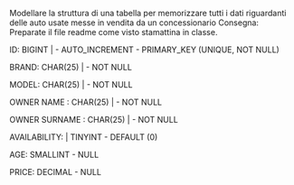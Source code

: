 Modellare la struttura di una tabella per memorizzare tutti i dati riguardanti delle auto usate messe in vendita da un concessionario
Consegna:
Preparate il file readme come visto stamattina in classe.

ID: BIGINT | - AUTO_INCREMENT - PRIMARY_KEY (UNIQUE, NOT NULL)

BRAND: CHAR(25) |  - NOT NULL

MODEL: CHAR(25) |  - NOT NULL

OWNER NAME : CHAR(25) | - NOT NULL

OWNER SURNAME : CHAR(25) |  - NOT NULL

AVAILABILITY: | TINYINT - DEFAULT (0)

AGE: SMALLINT - NULL

PRICE: DECIMAL - NULL 